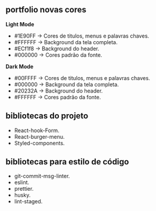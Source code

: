 ## portfolio novas cores

**Light Mode**

- #1E90FF -> Cores de titulos, menus e palavras chaves.
- #FFFFFF -> Background da tela completa.
- #ECf1f8 -> Background do header.
- #000000 -> Cores padrão da fonte.

**Dark Mode**

- #00FFFF -> Cores de titulos, menus e palavras chaves.
- #000000 -> Background da tela completa.
- #20232A -> Background do header.
- #FFFFFF -> Cores padrão da fonte.


## bibliotecas do projeto

- React-hook-Form.
- React-burger-menu.
- Styled-components.

## bibliotecas para estilo de código

- git-commit-msg-linter.
- eslint.
- prettier.
- husky.
- lint-staged.